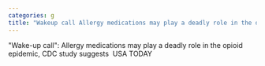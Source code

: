 ```yaml
---
categories: g
title: "Wakeup call Allergy medications may play a deadly role in the opioid epidemic CDC study suggests  USA TODAY"
---
```

"Wake-up call": Allergy medications may play a deadly role in the opioid epidemic, CDC study suggests&nbsp;&nbsp;USA TODAY